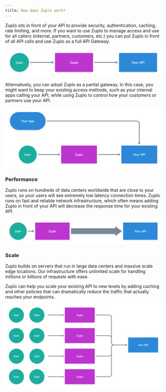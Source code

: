```yaml
---
title: How does Zuplo work?
---
```


Zuplo sits in front of your API to provide security, authentication, caching, rate limiting, and more. If you want to use Zuplo to manage access and use for all callers (internal, partners, customers, etc.) you can put Zuplo in front of all API calls and use Zuplo as a full API Gateway.

![Zuplo in front of your API](/media/user-zuplo-api.png)

Alternatively, you can adopt Zuplo as a partial gateway. In this case, you might want to keep your existing access methods, such as your internal apps calling your API, while using Zuplo to control how your customers or partners use your API.

![Zuplo in front of your partner API](/media/app-user-zuplo-api.png)

### Performance

Zuplo runs on hundreds of data centers worldwide that are close to your users, so your users will see extremely low latency connection times. Zuplo runs on fast and reliable network infrastructure, which often means adding Zuplo in front of your API will decrease the response time for your existing API.

![Zuplo performance](/media/performance.png)

### Scale

Zuplo builds on servers that run in large data centers and massive scale edge locations. Our infrastructure offers unlimited scale for handling millions or billions of requests with ease.

Zuplo can help you scale your existing API to new levels by adding caching and other policies that can dramatically reduce the traffic that actually reaches your endpoints.

![Zuplo scale](/media/scale.png)
